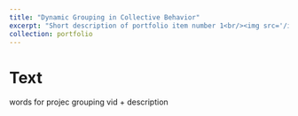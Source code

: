```yaml
---
title: "Dynamic Grouping in Collective Behavior"
excerpt: "Short description of portfolio item number 1<br/><img src='/images/500x300.png'>"
collection: portfolio
---
```


Text
=======
words for projec grouping vid + description

